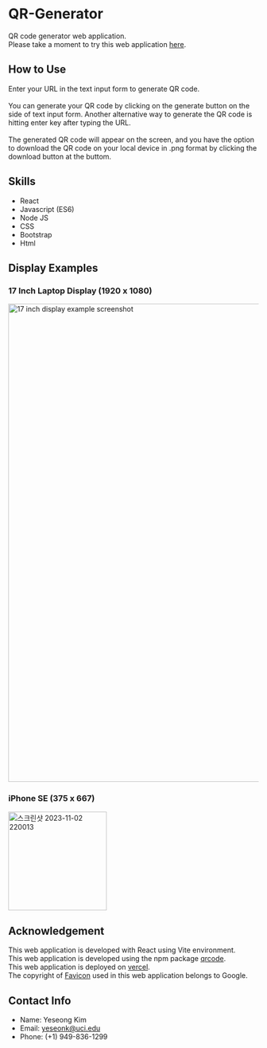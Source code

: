 # QR-Generator

QR code generator web application.
<br/>
Please take a moment to try this web application [here](https://yskim-qr-generator.vercel.app/).

## How to Use

Enter your URL in the text input form to generate QR code.
<br/>
<br/>
You can generate your QR code by clicking on the generate button on the side of text input form. Another alternative way to generate the QR code is hitting enter key after typing the URL.
<br/>
<br/>
The generated QR code will appear on the screen, and you have the option to download the QR code on your local device in .png format by clicking the download button at the buttom.

## Skills

- React
- Javascript (ES6)
- Node JS
- CSS
- Bootstrap
- Html

## Display Examples

### 17 Inch Laptop Display (1920 x 1080)

<img width="960" alt="17 inch display example screenshot" src="https://github.com/mr2yesung/QR-Generator/assets/119972286/392de76e-d669-4d04-bb1e-88dfecefd17c">

### iPhone SE (375 x 667)

<img width="198" alt="스크린샷 2023-11-02 220013" src="https://github.com/mr2yesung/QR-Generator/assets/119972286/56bc0f4e-9466-4e54-863f-9546da970164">

## Acknowledgement

This web application is developed with React using Vite environment.
<br/>
This web application is developed using the npm package [qrcode](https://github.com/soldair/node-qrcode).
<br/>
This web application is deployed on [vercel](https://yskim-qr-generator.vercel.app/).
<br/>
The copyright of [Favicon](https://fonts.google.com/icons?selected=Material%20Symbols%20Outlined%3Aqr_code%3AFILL%400%3Bwght%40400%3BGRAD%400%3Bopsz%4024) used in this web application belongs to Google.

## Contact Info

- Name: Yeseong Kim
- Email: yeseonk@uci.edu
- Phone: (+1) 949-836-1299
